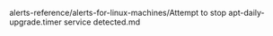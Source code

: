 alerts-reference/alerts-for-linux-machines/Attempt to stop apt-daily-upgrade.timer service detected.md